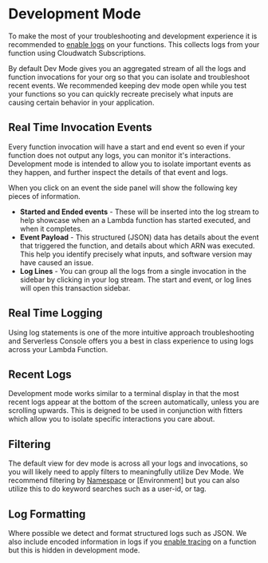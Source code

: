 <!--
title: Logs
menuText: Logs
description: A guide for using logs within Serverless Console
menuOrder: 5
-->

# Development Mode
To make the most of your troubleshooting and development
experience it is recommended to [enable logs](../integrations/enable-monitoring-features.md) on
your functions. This collects logs from your function using Cloudwatch Subscriptions. 

By default Dev Mode gives you an aggregated stream of all the
logs and function invocations for your org so that you can isolate
and troubleshoot recent events. We recommended keeping dev mode open
while you test your functions so you can quickly recreate precisely 
what inputs are causing certain behavior in your application. 

## Real Time Invocation Events
Every function invocation will have a start and end event so even if your
function does not output any logs, you can monitor it's interactions. Development mode 
is intended to allow you to isolate important events as they happen, and further
inspect the details of that event and logs.

When you click on an event the side panel will show the following key pieces of information.

* **Started and Ended events** - These will be inserted into the log stream to help
showcase when an a Lambda function has started executed, and when it completes. 
* **Event Payload** - This structured (JSON) data has details about the event that triggered
the function, and details about which ARN was executed. This help you identify precisely what
inputs, and software version may have caused an issue.
* **Log Lines** - You can group all the logs from a single invocation in the sidebar by clicking 
in your log stream. The start and event, or log lines will open this transaction sidebar.

## Real Time Logging
Using log statements is one of the more intuitive approach troubleshooting
and Serverless Console offers you a best in class experience to using logs 
across your Lambda Function. 

## Recent Logs
Development mode works similar to a terminal display in that the most recent 
logs appear at the bottom of the screen automatically, unless you are scrolling
upwards. This is deigned to be used in conjunction with fitters which allow you to
isolate specific interactions you care about.

## Filtering
The default view for dev mode is across all your logs and invocations, so you will
likely need to apply filters to meaningfully utilize Dev Mode. We recommend filtering 
by [Namespace](../glossary.md#namespace) or [Environment] but you can also utilize
this to do keyword searches such as a user-id, or tag.

## Log Formatting
Where possible we detect and format structured logs such as JSON. We also include
encoded information in logs if you [enable tracing](../integrations/enable-monitoring-features.md#enabling-traces) on a function but this is hidden in development mode. 